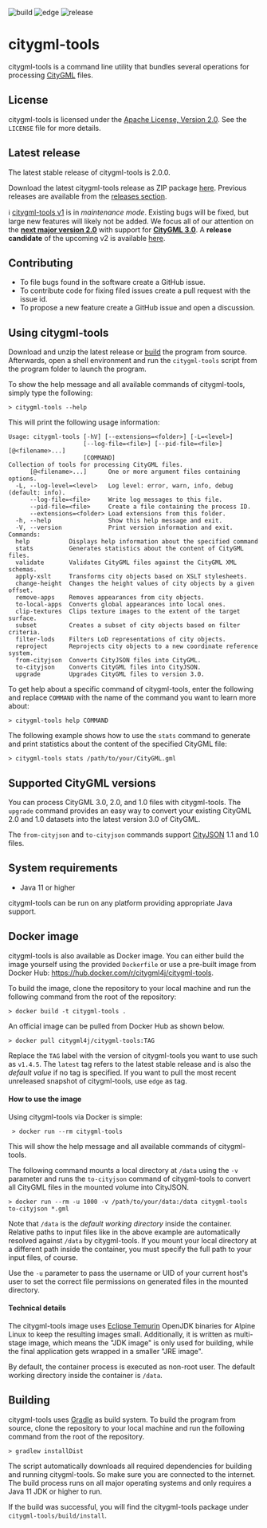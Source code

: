 ![build](https://img.shields.io/github/workflow/status/citygml4j/citygml-tools/citygml-tools-build?logo=Gradle)
![edge](https://img.shields.io/github/workflow/status/citygml4j/citygml-tools/docker-build-and-push-edge?label=edge&logo=Docker&logoColor=white)
![release](https://img.shields.io/github/v/release/citygml4j/citygml-tools?display_name=tag)

# citygml-tools
citygml-tools is a command line utility that bundles several operations for processing
[CityGML](https://www.ogc.org/standards/citygml) files.

## License
citygml-tools is licensed under the [Apache License, Version 2.0](http://www.apache.org/licenses/LICENSE-2.0).
See the `LICENSE` file for more details.

## Latest release
The latest stable release of citygml-tools is 2.0.0.

Download the latest citygml-tools release as ZIP package
[here](https://github.com/citygml4j/citygml-tools/releases/latest). Previous releases are available from the
[releases section](https://github.com/citygml4j/citygml-tools/releases).

:information_source: [citygml-tools v1](https://github.com/citygml4j/citygml-tools/tree/v1) is in _maintenance mode_.
Existing bugs will be fixed, but large new features will likely not be added. We focus all of our attention on the
[**next major version 2.0**](https://github.com/citygml4j/citygml-tools/releases/tag/v2.0.0-rc.1)
with support for [**CityGML 3.0**](https://docs.ogc.org/is/20-010/20-010.html). A **release candidate** of the
upcoming v2 is available [here](https://github.com/citygml4j/citygml-tools/releases/tag/v2.0.0-rc.1).

## Contributing
* To file bugs found in the software create a GitHub issue.
* To contribute code for fixing filed issues create a pull request with the issue id.
* To propose a new feature create a GitHub issue and open a discussion.

## Using citygml-tools
Download and unzip the latest release or [build](https://github.com/citygml4j/citygml-tools#building) the program from
source. Afterwards, open a shell environment and run the `citygml-tools` script from the program folder to launch the
program.

To show the help message and all available commands of citygml-tools, simply type the following:

    > citygml-tools --help

This will print the following usage information:

```
Usage: citygml-tools [-hV] [--extensions=<folder>] [-L=<level>]
                     [--log-file=<file>] [--pid-file=<file>] [@<filename>...]
                     [COMMAND]
Collection of tools for processing CityGML files.
      [@<filename>...]      One or more argument files containing options.
  -L, --log-level=<level>   Log level: error, warn, info, debug (default: info).
      --log-file=<file>     Write log messages to this file.
      --pid-file=<file>     Create a file containing the process ID.
      --extensions=<folder> Load extensions from this folder.
  -h, --help                Show this help message and exit.
  -V, --version             Print version information and exit.
Commands:
  help           Displays help information about the specified command
  stats          Generates statistics about the content of CityGML files.
  validate       Validates CityGML files against the CityGML XML schemas.
  apply-xslt     Transforms city objects based on XSLT stylesheets.
  change-height  Changes the height values of city objects by a given offset.
  remove-apps    Removes appearances from city objects.
  to-local-apps  Converts global appearances into local ones.
  clip-textures  Clips texture images to the extent of the target surface.
  subset         Creates a subset of city objects based on filter criteria.
  filter-lods    Filters LoD representations of city objects.
  reproject      Reprojects city objects to a new coordinate reference system.
  from-cityjson  Converts CityJSON files into CityGML.
  to-cityjson    Converts CityGML files into CityJSON.
  upgrade        Upgrades CityGML files to version 3.0.
```

To get help about a specific command of citygml-tools, enter the following and replace `COMMAND` with the name of
the command you want to learn more about:

    > citygml-tools help COMMAND

The following example shows how to use the `stats` command to generate and print statistics about the content
of the specified CityGML file:

    > citygml-tools stats /path/to/your/CityGML.gml

## Supported CityGML versions
You can process CityGML 3.0, 2.0, and 1.0 files with citygml-tools. The `upgrade` command provides an
easy way to convert your existing CityGML 2.0 and 1.0 datasets into the latest version 3.0 of CityGML.

The `from-cityjson` and `to-cityjson` commands support [CityJSON](https://www.cityjson.org/) 1.1 and 1.0 files.

## System requirements
* Java 11 or higher

citygml-tools can be run on any platform providing appropriate Java support.

## Docker image
citygml-tools is also available as Docker image. You can either build the image yourself using the provided `Dockerfile`
or use a pre-built image from Docker Hub: https://hub.docker.com/r/citygml4j/citygml-tools.

To build the image, clone the repository to your local machine and run the following command from the root of the
repository:

    > docker build -t citygml-tools .

An official image can be pulled from Docker Hub as shown below.

    > docker pull citygml4j/citygml-tools:TAG

Replace the `TAG` label with the version of citygml-tools you want to use such as `v1.4.5`. The `latest` tag
refers to the latest stable release and is also the _default value_ if no tag is specified. If you want to pull the
most recent unreleased snapshot of citygml-tools, use `edge` as tag.

#### How to use the image
Using citygml-tools via Docker is simple:

     > docker run --rm citygml-tools

This will show the help message and all available commands of citygml-tools.

The following command mounts a local directory at `/data` using the `-v` parameter and runs the `to-cityjson` command
of citygml-tools to convert all CityGML files in the mounted volume into CityJSON.

    > docker run --rm -u 1000 -v /path/to/your/data:/data citygml-tools to-cityjson *.gml

Note that `/data` is the _default working directory_ inside the container. Relative paths to input files like
in the above example are automatically resolved against `/data` by citygml-tools. If you mount your local directory at
a different path inside the container, you must specify the full path to your input files, of course. 

Use the `-u` parameter to pass the username or UID of your current host's user to set the correct file permissions on
generated files in the mounted directory.

#### Technical details
The citygml-tools image uses [Eclipse Temurin](https://hub.docker.com/_/eclipse-temurin) OpenJDK binaries for Alpine
Linux to keep the resulting images small. Additionally, it is written as multi-stage image, which means the "JDK image"
is only used for building, while the final application gets wrapped in a smaller "JRE image".

By default, the container process is executed as non-root user. The default working directory inside the container
is `/data`.

## Building
citygml-tools uses [Gradle](https://gradle.org/) as build system. To build the program from source, clone the
repository to your local machine and run the following command from the root of the repository.

    > gradlew installDist

The script automatically downloads all required dependencies for building and running citygml-tools. So make sure you
are connected to the internet. The build process runs on all major operating systems and only requires a Java 11 JDK or
higher to run.

If the build was successful, you will find the citygml-tools package under `citygml-tools/build/install`.